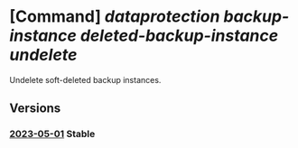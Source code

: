 # [Command] _dataprotection backup-instance deleted-backup-instance undelete_

Undelete soft-deleted backup instances.

## Versions

### [2023-05-01](/Resources/mgmt-plane/L3N1YnNjcmlwdGlvbnMve30vcmVzb3VyY2Vncm91cHMve30vcHJvdmlkZXJzL21pY3Jvc29mdC5kYXRhcHJvdGVjdGlvbi9iYWNrdXB2YXVsdHMve30vZGVsZXRlZGJhY2t1cGluc3RhbmNlcy97fS91bmRlbGV0ZQ==/2023-05-01.xml) **Stable**

<!-- mgmt-plane /subscriptions/{}/resourcegroups/{}/providers/microsoft.dataprotection/backupvaults/{}/deletedbackupinstances/{}/undelete 2023-05-01 -->
